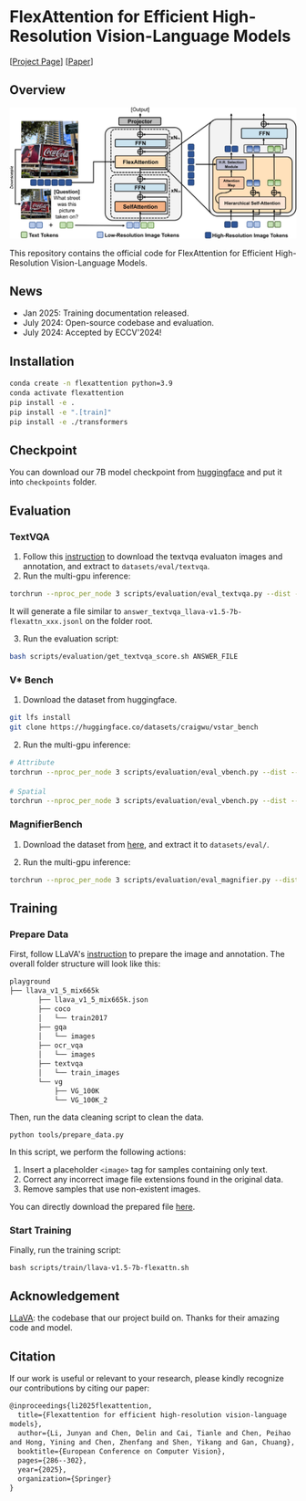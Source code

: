 # FlexAttention for Efficient High-Resolution Vision-Language Models

[[Project Page](https://vis-www.cs.umass.edu/flexattention/)] [[Paper](https://arxiv.org/pdf/2407.20228)]

## Overview

![overview](assets/overview.jpg)

This repository contains the official code for FlexAttention for Efficient High-Resolution Vision-Language Models.

## News

* Jan 2025: Training documentation released.
* July 2024: Open-source codebase and evaluation.
* July 2024: Accepted by ECCV'2024!

## Installation

```bash
conda create -n flexattention python=3.9
conda activate flexattention
pip install -e .
pip install -e ".[train]"
pip install -e ./transformers
```

## Checkpoint

You can download our 7B model checkpoint from [huggingface](https://huggingface.co/senfu/llava-v1.5-7b-flexattn) and put it into `checkpoints` folder.

## Evaluation

### TextVQA

1. Follow this [instruction](https://github.com/haotian-liu/LLaVA/blob/main/docs/Evaluation.md#textvqa) to download the textvqa evaluaton images and annotation, and extract to `datasets/eval/textvqa`.
2. Run the multi-gpu inference:
```bash
torchrun --nproc_per_node 3 scripts/evaluation/eval_textvqa.py --dist --model-path checkpoints/llava-v1.5-7b-flexattn --id llava-v1.5-7b-flexattn
```
It will generate a file similar to `answer_textvqa_llava-v1.5-7b-flexattn_xxx.jsonl` on the folder root.

3. Run the evaluation script:
```bash
bash scripts/evaluation/get_textvqa_score.sh ANSWER_FILE
```

### V* Bench

1. Download the dataset from huggingface.

```bash
git lfs install
git clone https://huggingface.co/datasets/craigwu/vstar_bench
```

2. Run the multi-gpu inference:
```bash
# Attribute
torchrun --nproc_per_node 3 scripts/evaluation/eval_vbench.py --dist --model-path checkpoints/llava-v1.5-7b-flexattn --id llava-v1.5-7b-flexattn --subset direct_attributes

# Spatial
torchrun --nproc_per_node 3 scripts/evaluation/eval_vbench.py --dist --model-path checkpoints/llava-v1.5-7b-flexattn --id llava-v1.5-7b-flexattn --subset relative_position
```

### MagnifierBench

1. Download the dataset from [here](https://drive.google.com/file/d/1DE5PBkhHMdVNOpDg6GtfzO73ZFrK9ltZ/view?usp=sharing), and extract it to `datasets/eval/`.

2. Run the multi-gpu inference:
```bash
torchrun --nproc_per_node 3 scripts/evaluation/eval_magnifier.py --dist --model-path checkpoints/llava-v1.5-7b-flexattn --id llava-v1.5-7b-flexattn
```


## Training

### Prepare Data

First, follow LLaVA's [instruction](https://github.com/haotian-liu/LLaVA?tab=readme-ov-file#visual-instruction-tuning) to prepare the image and annotation. The overall folder structure will look like this:

```
playground
├── llava_v1_5_mix665k
       ├── llava_v1_5_mix665k.json
       ├── coco
       │   └── train2017
       ├── gqa
       │   └── images
       ├── ocr_vqa
       │   └── images
       ├── textvqa
       │   └── train_images
       └── vg
           ├── VG_100K
           └── VG_100K_2
```

Then, run the data cleaning script to clean the data.
```
python tools/prepare_data.py
```

In this script, we perform the following actions:
1. Insert a placeholder `<image>` tag for samples containing only text.
2. Correct any incorrect image file extensions found in the original data.
3. Remove samples that use non-existent images.

You can directly download the prepared file [here](https://drive.google.com/file/d/13KibuGxvI-Py4o3BoE-52LJge934lPMM/view?usp=sharing).


### Start Training

Finally, run the training script:

```
bash scripts/train/llava-v1.5-7b-flexattn.sh
```

## Acknowledgement

[LLaVA](https://github.com/haotian-liu/LLaVA): the codebase that our project build on. Thanks for their amazing code and model.

## Citation

If our work is useful or relevant to your research, please kindly recognize our contributions by citing our paper:

```
@inproceedings{li2025flexattention,
  title={Flexattention for efficient high-resolution vision-language models},
  author={Li, Junyan and Chen, Delin and Cai, Tianle and Chen, Peihao and Hong, Yining and Chen, Zhenfang and Shen, Yikang and Gan, Chuang},
  booktitle={European Conference on Computer Vision},
  pages={286--302},
  year={2025},
  organization={Springer}
}
```
